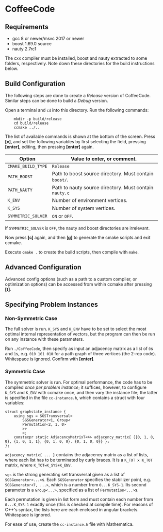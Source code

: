 # CoffeeCode

## Requirements

* gcc 8 or newer/msvc 2017 or newer
* boost 1.69.0 source
* nauty 2.7rc1

The cxx compiler must be installed, boost and nauty extracted to some folders, respectively.
Note down these directories for the build instructions below.

## Build Configuration

The following steps are done to create a *Release* version of CoffeeCode.
Similar steps can be done to build a *Debug* version.

Open a terminal and `cd` into this directory. Run the following commands:

```
    mkdir -p build/release
    cd build/release
    ccmake ../..
```

The list of available commands is shown at the bottom of the screen.
Press **[c]**, and set the following variables by first selecting the field, pressing **[enter]**, editing, then pressing **[enter]** again.

| Option             | Value to enter, or comment.                            |
|--------------------|--------------------------------------------------------|
| `CMAKE_BUILD_TYPE` | `Release`                                              |
| `PATH_BOOST`       | Path to boost source directory. Must contain `boost/`. |
| `PATH_NAUTY`       | Path to nauty source directory. Must contain `nauty.c` |
| `K_ENV`            | Number of environment vertices.                        |
| `K_SYS`            | Number of system vertices.                             |
| `SYMMETRIC_SOLVER` | `ON` or `OFF`.                                         |

If `SYMMETRIC_SOLVER` is `OFF`, the nauty and boost directories are irrelevant.

Now press **[c]** again, and then **[g]** to generate the cmake scripts and exit ccmake.

Execute `cmake .` to create the build scripts, then compile with `make`.

## Advanced Configuration

Advanced config options (such as a path to a custom compiler, or optimization options) can be accessed from within ccmake after pressing **[t]**.

## Specifying Problem Instances

### Non-Symmetric Case

The full solver is run. `K_SYS` and `K_ENV` have to be set to select the most optimal internal representation of vectors, but the program can then be run on any instance with these parameters.

Run `./CoffeeCode`, then specify as input an adjacency matrix as a list of `0`s and `1`s, e.g. `010 101 010` for a path graph of three vertices (the 2-rep code). Whitespace is ignored. Confirm with **[enter]**.

### Symmetric Case

The symmetric solver is run. For optimal performance, the code has to be compiled _once per problem instance_; it suffices, however, to configure `K_SYS` and `K_ENV` with ccmake once, and then vary the instance file; the latter is specified in the file `cc-instance.h`, which contains a struct with four variables:

```
struct graphstate_instance {
	using sgs = SGSTransversal<
		SGSGenerator<1, Group<
		Permutation<2, 1, 0>
		>>
		>;
	constexpr static AdjacencyMatrixT<4> adjacency_matrix{ {{0, 1, 0, 0}, {1, 0, 1, 1}, {0, 1, 0, 0}, {0, 1, 0, 0}} };
};
```

`adjacency_matrix{ ... }` contains the adjacency matrix as a list of lists, where each list has to be terminated by curly braces. It is a `K_TOT x K_TOT` matrix, where `K_TOT=K_SYS+K_ENV`.

`sgs` is the strong generating set transversal given as a list of `SGSGenerator<...>`s. Each `SGSGenerator` specifies the stabilizer point, e.g. `SGSGenerator<7, ...>`, which is a number from `0...K_SYS-1`. Its second parameter is a `Group<...>`, specified as a list of `Permutation<...>`s.

Each permutation is given in list form and must contain each number from `0...K_SYS-1` exactly once (this is checked at compile time). For reasons of C++'s syntax, the lists here are each enclosed in angular brackets. Whitespace is ignored.

For ease of use, create the `cc-instance.h` file with Mathematica.